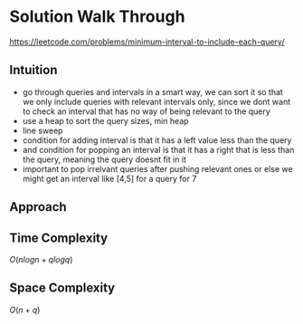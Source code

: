 # Solution Walk Through
https://leetcode.com/problems/minimum-interval-to-include-each-query/

## Intuition
- go through queries and intervals in a smart way, we can sort it so that we only include queries with relevant intervals only, since we dont want to check an interval that has no way of being relevant to the query
- use a heap to sort the query sizes, min heap
- line sweep
- condition for adding interval is that it has a left value less than the query
- and condition for popping an interval is that it has a right that is less than the query, meaning the query doesnt fit in it
- important to pop irrelvant queries after pushing relevant ones or else we might get an interval like [4,5] for a query for 7

## Approach

## Time Complexity
$O(nlogn + qlogq)$

## Space Complexity
$O(n + q)$



